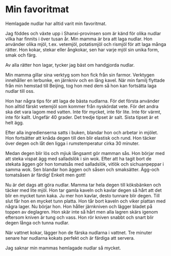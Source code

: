 # Min favoritmat

Hemlagade nudlar har alltid varit min favoritmat.

Jag föddes och växte upp i Shanxi-provinsen som är känd för olika nudlar vilka har finnits i över tusan år. Min mamma är bra att laga nudlar. Hon använder olika mjöl, t.ex. vetemjöl, potatismjöl och rismjöl för att laga många rätter. Hon kokar, stekar eller ångkokar, sen har varje mjöl sin unika form, smak och färg. 

Av alla rätter hon lagar, tycker jag bäst om handgjorda nudlar.

Min mamma gillar sina verktyg som hon fick från sin farmor. Verktygen innehåller en lerbunke, en järnkniv och en lång kavel. När min familj flyttade från min hemstad till Beijing, tog hon med dem så hon kan fortsätta laga nudlar till oss.

Hon har några tips för att laga de bästa nudlarna. För det första använder hon alltid färskt vetemjöl som kommer från nyskördat vete. För det andra ska det vara lagom med vatten. Inte för mycket, inte för lite. Inte för värmt, inte för kallt. Ungefär 40 grader. Det tredje tipset är salt. Sista tipset är et helt ägg.

Efter alla ingredienserna satts i buken, blandar hon och arbetar in mjölet. Hon fortsätter att knåda degen till den blir elastisk och rund. Hon täcker över degen och låt den ligga i rumstemperatur cirka 30 minuter. 

Medan degen blir lös och mjiuk långsamt gör mamman sås. Hon börjar med att steka vispat ägg med salladslök i sin wok. Efter att ha tagit bort de stekata äggen gör hon tomatsås med salladslök, vitlök och sichuanpeppar i samma wok. Sen blandar hon äggen och såsen och smaksätter. Ägg-och tomatsåsen är färdig! Enkelt men gott!

Nu är det dags att göra nudlar. Mamma tar hela degen till köksbänken och täcker med lite mjöl. Hon tar gamla kaveln och kavlar degen så hårt att det blir en mycket tunn kaka. Ju mer hon kavlar, desto tunnare blir degen. Till slut får hon en mycket tunn platta. Hon tår bort kaveln och viker plattan med några lager. Nu börjar hon. Hon håller järnkniven och lägger bladet på toppen av deglagren. Hon skär inte så hårt men alla lagren skärs igenom eftersom kniven är tung och vass. Hon rör kniven snabbt och snart blir degen långa och tunna nudlar.

När vattnet kokar, lägger hon de färska nudlarna i vattnet. Tre minuter senare har nudlarna kokats perfekt och är färdiga att servera.

Jag saknar min mammas hemlagade nudlar så mycket. 


